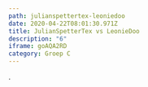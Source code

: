 ```yaml
---
path: julianspettertex-leoniedoo
date: 2020-04-22T08:01:30.971Z
title: JulianSpetterTex vs LeonieDoo
description: "6"
iframe: goAQA2RD
category: Groep C
---
```

.